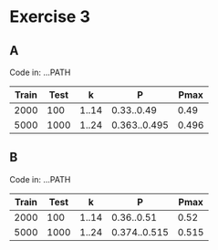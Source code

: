 # Exercise 3

## A

Code in: ...PATH

Train | Test | k | P	| Pmax
-----|------|----|------|-------
2000 | 100 | 1..14 | 0.33..0.49 | 0.49
5000 | 1000|1..24|0.363..0.495 | 0.496


## B

Code in: ...PATH

Train | Test | k | P	| Pmax
-----|------|----|------|-------
2000 | 100  | 1..14 | 0.36..0.51| 0.52
5000 | 1000 | 1..24 | 0.374..0.515| 0.515